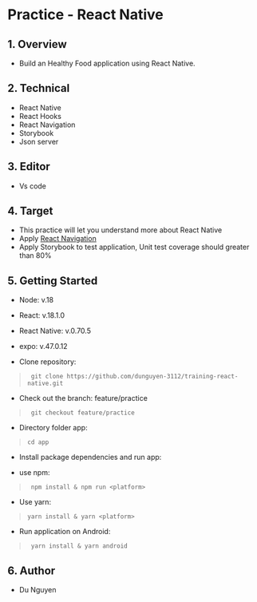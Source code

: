 # Practice - React Native

## 1. Overview

- Build an Healthy Food application using React Native.

## 2. Technical

- React Native
- React Hooks
- React Navigation
- Storybook
- Json server

## 3. Editor

- Vs code

## 4. Target

- This practice will let you understand more about React Native
- Apply [React Navigation](https://reactnavigation.org/)
- Apply Storybook to test application, Unit test coverage should greater than 80%

## 5. Getting Started

- Node: v.18
- React: v.18.1.0
- React Native: v.0.70.5
- expo: v.47.0.12

- Clone repository: 
> ``` git clone https://github.com/dunguyen-3112/training-react-native.git```

- Check out the branch: feature/practice
> ``` git checkout feature/practice```

- Directory folder app:
> ``` cd app ```

- Install package dependencies and run app:

+ use npm:
> ``` npm install & npm run <platform>```

+ Use yarn:
> ```yarn install & yarn <platform>```

- Run application on Android:
> ``` yarn install & yarn android```

## 6. Author

- Du Nguyen
